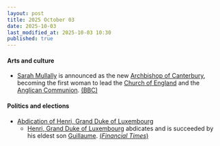 ```yaml
---
layout: post
title: 2025 October 03
date: 2025-10-03
last_modified_at: 2025-10-03 10:30
published: true
---
```



#### Arts and culture

* [Sarah Mullally](https://en.wikipedia.org/wiki/Sarah_Mullally "Sarah Mullally") is announced as the new [Archbishop of Canterbury](https://en.wikipedia.org/wiki/Archbishop_of_Canterbury "Archbishop of Canterbury"), becoming the first woman to lead the [Church of England](https://en.wikipedia.org/wiki/Church_of_England "Church of England") and the [Anglican Communion](https://en.wikipedia.org/wiki/Anglican_Communion "Anglican Communion"). [(BBC)](https://www.bbc.co.uk/news/live/c0r0201jgdlt)

#### Politics and elections

* [Abdication of Henri, Grand Duke of Luxembourg](https://en.wikipedia.org/wiki/Abdication_of_Henri%2C_Grand_Duke_of_Luxembourg "Abdication of Henri, Grand Duke of Luxembourg")
  * [Henri, Grand Duke of Luxembourg](https://en.wikipedia.org/wiki/Henri%2C_Grand_Duke_of_Luxembourg "Henri, Grand Duke of Luxembourg") abdicates and is succeeded by his eldest son [Guillaume](https://en.wikipedia.org/wiki/Guillaume_V%2C_Grand_Duke_of_Luxembourg "Guillaume V, Grand Duke of Luxembourg"). [(*Financial Times*)](https://www.ft.com/content/b4c9e21f-1beb-41ce-ad04-007c40f67728)

